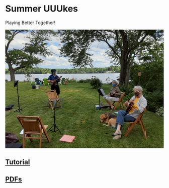 # Summer UUUkes

Playing Better Together!

![](images/uuukes.jpg)

## [Tutorial](tutorials/tutorials.md)

## [PDFs](pdfs/pdfs.md)
